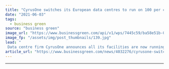 ```yaml
---
title: "CyrusOne switches its European data centres to run on 100 per cent renewable energy"
date: "2021-06-03"
tags: 
  - business green
source: "business green"
image_url: "https://www.businessgreen.com/api/v1/wps/7445c59/ba58e51b-009e-4ad6-b6c4-69935cf2c44c/6/iw-climate-change-001-185x114.jpg"
image_fp: "/assets/img/post_thumbnails/139.jpg"
lead: "
 Data centre firm CyrusOne announces all its facilities are now running on a 100 per cent renewable energy tarrifs ..."
article_url: "https://www.businessgreen.com/news/4032276/cyrusone-switches-european-centres-run-100-cent-renewable-energy"
---
```


---
